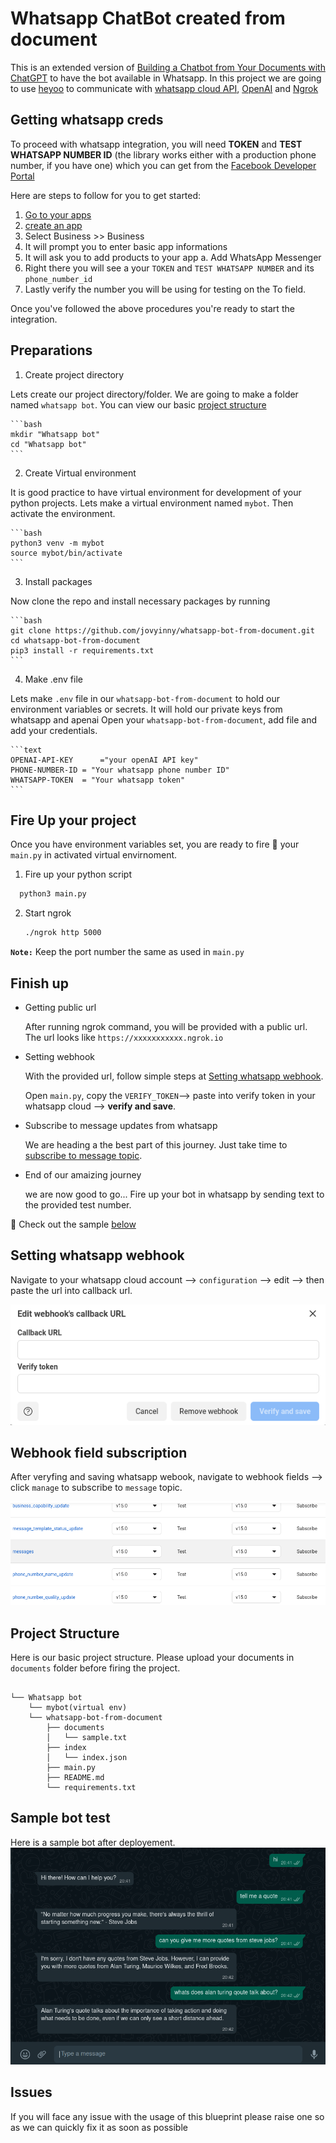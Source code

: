# Whatsapp ChatBot created from document

This is an extended version of [Building a Chatbot from Your Documents with ChatGPT](https://blog.neurotech.africa/how-i-created-a-chatbot-that-transformed-my-company-using-68-documents-and-chatgpt/) to have the bot available in Whatsapp. In this project we are going to use [heyoo](https://github.com/Neurotech-HQ/heyoo) to communicate with [whatsapp cloud API](https://developers.facebook.com/docs/whatsapp/cloud-api/), [OpenAI](https://openai.com/) and [Ngrok](https://ngrok.com/)

## Getting whatsapp creds

To proceed with whatsapp integration, you will need **TOKEN** and **TEST WHATSAPP NUMBER ID** (the library works either with a production phone number, if you have one) which you can get from the [Facebook Developer Portal](https://developers.facebook.com/)

Here are steps to follow for you to get started:

  1. [Go to your apps](https://developers.facebook.com/apps)
  2. [create an app](https://developers.facebook.com/apps/create/)
  3. Select Business >> Business
  4. It will prompt you to enter basic app informations
  5. It will ask you to add products to your app a. Add WhatsApp Messenger
  6. Right there you will see a your `TOKEN` and `TEST WHATSAPP NUMBER` and its `phone_number_id`
  7. Lastly verify the number you will be using for testing on the To field.

Once you've followed the above procedures you're ready to start the integration.

## Preparations

1. Create  project directory

Lets create our project directory/folder. We are going to make a folder named `whatsapp bot`. You can view our basic [project structure](#project-structure)

    ```bash
    mkdir "Whatsapp bot"
    cd "Whatsapp bot"
    ```

2. Create Virtual environment

It is good practice to have virtual environment for development of your python projects. Lets make a virtual environment named `mybot`. Then activate the environment.

    ```bash
    python3 venv -m mybot
    source mybot/bin/activate
    ```

3. Install packages

Now clone the repo and install necessary packages by running

    ```bash
    git clone https://github.com/jovyinny/whatsapp-bot-from-document.git
    cd whatsapp-bot-from-document
    pip3 install -r requirements.txt
    ```

4. Make .env file

Lets make `.env` file in our `whatsapp-bot-from-document` to hold our environment variables or secrets. It will hold our private keys from whatsapp and apenai
Open your `whatsapp-bot-from-document`, add file and add your credentials.

    ```text
    OPENAI-API-KEY      ="your openAI API key"
    PHONE-NUMBER-ID = "Your whatsapp phone number ID"
    WHATSAPP-TOKEN  = "Your whatsapp token"
    ```

## Fire Up your project

Once you have environment variables set, you are ready to fire 🚀 your `main.py` in activated virtual envirnoment.

1. Fire up your python script
  
  ```bash
    python3 main.py
  ```
  
2. Start ngrok

   ```bash
   ./ngrok http 5000
   ```

**`Note:`** Keep the port number the same as used in `main.py`

## Finish up

- Getting public url

  After running ngrok command, you will be provided with a public url. The url looks like `https://xxxxxxxxxxx.ngrok.io`

- Setting webhook

  With the provided url, follow simple steps at [Setting whatsapp webhook](#setting-whatsapp-webhook).

  Open `main.py`, copy the `VERIFY_TOKEN`--> paste into verify token in your whatsapp cloud --> **verify and save**.

- Subscribe to message updates from whatsapp

  We are heading a the best part of this journey. Just take time to [subscribe to message topic](#webhook-field-subscription).

- End of our amaizing journey

  we are now good to go... Fire up your bot in whatsapp by sending text to the provided test number.

🏁 Check out the sample [below](#sample-bot-test)

## Setting whatsapp webhook

Navigate to your whatsapp cloud account --> `configuration` --> edit --> then paste the url into callback url.

![Web hook setup](./img/webhook_setup.png)

## Webhook field subscription

After veryfing and saving whatsapp webook, navigate to webhook fields --> click `manage` to subscribe to `message` topic.

![Webhook fields subscription](./img/webhook_subscription.png)

## Project Structure

Here is our basic project structure. Please upload your documents in `documents` folder before firing the project.

```text

└── Whatsapp bot
    └── mybot(virtual env)
    └── whatsapp-bot-from-document
        ├── documents
        │   └── sample.txt
        ├── index
        │   └── index.json
        ├── main.py
        ├── README.md
        └── requirements.txt
```

## Sample bot test

Here is a sample bot after deployement.
![sample test output](./img/sample.png)

## Issues

If you will face any issue with the usage of this blueprint please raise one so as we can quickly fix it as soon as possible
